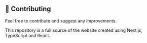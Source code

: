 <!-- <div align="center">
  <img alt="Logo" src="./public/github-splash.png" width="550" />
</div>
<h1 align="center">
  ironsoul.ninja 🥷
</h1>
<p align="center">
   Built with <a href="https://www.nextjs.org/" target="_blank">Next.js</a> and hosted with <a href="https://www.vercel.com/" target="_blank">Vercel</a>
</p>

![demo](./public/screen.png)

## 🛠 Wanna run on your machine?

1. Clone the project

   ```sh
   git clone https://github.com/ironsoul0/ironsoul.ninja.git
   ```

1. Install the dependencies

   ```sh
   cd ironsoul.ninja
   yarn
   ```

3. Start the development server

   ```sh
   yarn dev
   ``` -->

## 🚁 Contributing

Feel free to contribute and suggest any improvements.

This repository is a full source of the website created using Next.js, TypeScript and React.

